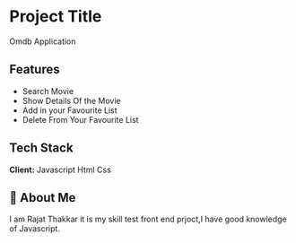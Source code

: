 
# Project Title

Omdb Application


## Features

- Search Movie
- Show Details Of the Movie
- Add in your Favourite List
- Delete From Your Favourite List


## Tech Stack

**Client:**  Javascript Html Css



## 🚀 About Me
I am Rajat Thakkar it is my skill test front end prjoct,I have good knowledge of Javascript.

